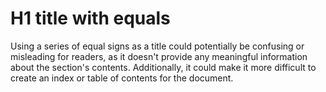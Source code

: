 H1 title with equals
===============

Using a series of equal signs as a title could potentially be confusing or misleading for readers, as it doesn't provide any meaningful information about the section's contents. Additionally, it could make it more difficult to create an index or table of contents for the document.